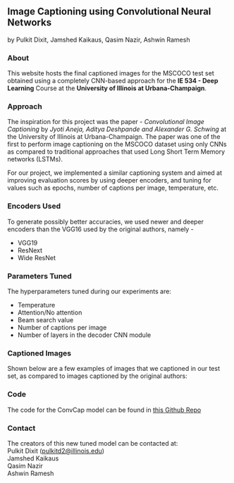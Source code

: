 ## Image Captioning using Convolutional Neural Networks
by Pulkit Dixit, Jamshed Kaikaus, Qasim Nazir, Ashwin Ramesh

### About

This website hosts the final captioned images for the MSCOCO test set obtained using a completely CNN-based approach for the **IE 534 - Deep Learning** Course at the **University of Illinois at Urbana-Champaign**.

### Approach

The inspiration for this project was the paper - *Convolutional Image Captioning* by *Jyoti Aneja, Aditya Deshpande and Alexander G. Schwing* at the University of Illinois at Urbana-Champaign. The paper was one of the first to perform image captioning on the MSCOCO dataset using only CNNs as compared to traditional approaches that used Long Short Term Memory networks (LSTMs).

For our project, we implemented a similar captioning system and aimed at improving evaluation scores by using deeper encoders, and tuning for values such as epochs, number of captions per image, temperature, etc.

### Encoders Used

To generate possibly better accuracies, we used newer and deeper encoders than the VGG16 used by the original authors, namely - 
* VGG19
* ResNext
* Wide ResNet

### Parameters Tuned

The hyperparameters tuned during our experiments are:
* Temperature
* Attention/No attention
* Beam search value
* Number of captions per image
* Number of layers in the decoder CNN module

### Captioned Images

Shown below are a few examples of images that we captioned in our test set, as compared to images captioned by the original authors:

### Code

The code for the ConvCap model can be found in [this Github Repo](https://github.com/jkaikaus/ie534_final)

### Contact

The creators of this new tuned model can be contacted at:  
Pulkit Dixit (pulkitd2@illinois.edu)  
Jamshed Kaikaus  
Qasim Nazir  
Ashwin Ramesh  

